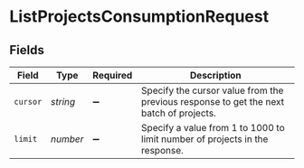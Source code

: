 # ListProjectsConsumptionRequest


## Fields

| Field                                                                                  | Type                                                                                   | Required                                                                               | Description                                                                            |
| -------------------------------------------------------------------------------------- | -------------------------------------------------------------------------------------- | -------------------------------------------------------------------------------------- | -------------------------------------------------------------------------------------- |
| `cursor`                                                                               | *string*                                                                               | :heavy_minus_sign:                                                                     | Specify the cursor value from the previous response to get the next batch of projects. |
| `limit`                                                                                | *number*                                                                               | :heavy_minus_sign:                                                                     | Specify a value from 1 to 1000 to limit number of projects in the response.            |